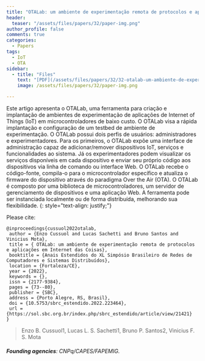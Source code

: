 ```yaml
---
title: "OTALab: um ambiente de experimentação remota de protocolos e aplicações em Internet das Coisas"
header:
  teaser: "/assets/files/papers/32/paper-img.png"
author_profile: false
comments: true
categories:
  - Papers
tags:
  - IoT
  - OTA
sidebar:
  - title: "Files"
    text: "[PDF](/assets/files/papers/32/32-otalab-um-ambiente-de-experimentacao-remota-de-protocolos-e-aplicacoes-em-internet-das-coisas.pdf){: .btn .btn--success}{: target=\"_blank\"} [DOI](https://doi.org/10.5753/sbrc_estendido.2022.223464){: .btn .btn--success}{: target=\"_blank\"} [Talk PDF](https://docs.google.com/presentation/d/1SbUI4_ARBBQqWXb8DILF0bZeKjl0yGFP/edit?usp=sharing&ouid=107168111322241120444&rtpof=true&sd=true){: .btn .btn--info}{: target=\"_blank\"}"
    image: /assets/files/papers/32/paper-img.png

---
```


Este artigo apresenta o OTALab, uma ferramenta para criação e implantação de ambientes de experimentação de aplicações de Internet of Things (IoT) em microcontroladores de baixo custo. O OTALab visa a rápida implantação e configuração de um testbed de ambiente de experimentação. O OTALab possui dois perfis de usuários: administradores e experimentadores. Para os primeiros, o OTALab expõe uma interface de administração capaz de adicionar/remover dispositivos IoT, serviços e funcionalidades ao sistema. Já os experimentadores podem visualizar os serviços disponíveis em cada dispositivo e enviar seu próprio código aos dispositivos via linha de comando ou interface Web. O OTALab recebe o código-fonte, compila-o para o microcontrolador específico e atualiza o firmware do dispositivo através do paradigma Over the Air (OTA). O OTALab é composto por uma biblioteca de microcontroladores, um servidor de gerenciamento de dispositivos e uma aplicação Web. A ferramenta pode ser instanciada localmente ou de forma distribuída, melhorando sua flexibilidade.
{: style="text-align: justify;"}

Please cite:
```TeX
@inproceedings{cussuol2022otalab,
 author = {Enzo Cussuol and Lucas Sachetti and Bruno Santos and Vinicius Mota},
 title = { OTALab: um ambiente de experimentação remota de protocolos e aplicações em Internet das Coisas},
 booktitle = {Anais Estendidos do XL Simpósio Brasileiro de Redes de Computadores e Sistemas Distribuídos},
 location = {Fortaleza/CE},
 year = {2022},
 keywords = {},
 issn = {2177-9384},
 pages = {73--80},
 publisher = {SBC},
 address = {Porto Alegre, RS, Brasil},
 doi = {10.5753/sbrc_estendido.2022.223464},
 url = {https://sol.sbc.org.br/index.php/sbrc_estendido/article/view/21421}
}
```
> Enzo B. Cussuol1, Lucas L. S. Sachetti1, Bruno P. Santos2, Vinicius F. S. Mota
###### **Founding agencies**: CNPq/CAPES/FAPEMIG.

